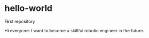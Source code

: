 # hello-world
First repository

Hi everyone:
I want to become a skillful robotic engineer in the future.

